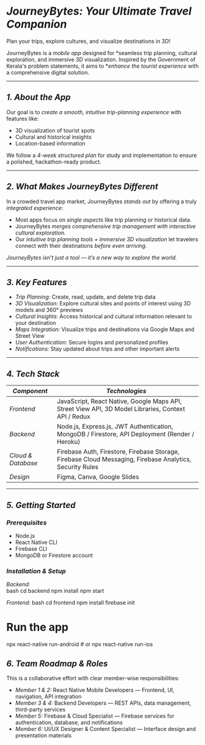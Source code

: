 # *JourneyBytes: Your Ultimate Travel Companion*
Plan your trips, explore cultures, and visualize destinations in 3D!

JourneyBytes is a *mobile app* designed for *seamless trip planning, cultural exploration, and immersive 3D visualization. Inspired by the Government of Kerala's problem statements, it aims to **enhance the tourist experience* with a comprehensive digital solution.  

---

## *1. About the App*
Our goal is to *create a smooth, intuitive trip-planning experience* with features like:  

- 3D visualization of tourist spots  
- Cultural and historical insights  
- Location-based information  

We follow a *4-week structured plan* for study and implementation to ensure a polished, hackathon-ready product.  

---

## *2. What Makes JourneyBytes Different*
In a crowded travel app market, JourneyBytes *stands out* by offering a truly *integrated experience*:  

- Most apps focus on *single aspects* like trip planning or historical data.  
- JourneyBytes *merges comprehensive trip management with interactive cultural exploration*.  
- Our *intuitive trip planning tools + immersive 3D visualization* let travelers connect with their destinations *before even arriving*.  

*JourneyBytes isn’t just a tool — it’s a new way to explore the world.*  

---

## *3. Key Features*

- *Trip Planning:* Create, read, update, and delete trip data  
- *3D Visualization:* Explore cultural sites and points of interest using 3D models and 360° previews  
- *Cultural Insights:* Access historical and cultural information relevant to your destination  
- *Maps Integration:* Visualize trips and destinations via Google Maps and Street View  
- *User Authentication:* Secure logins and personalized profiles  
- *Notifications:* Stay updated about trips and other important alerts  

---

## *4. Tech Stack*

| *Component*       | *Technologies* |
|--------------------|----------------|
| *Frontend*        | JavaScript, React Native, Google Maps API, Street View API, 3D Model Libraries, Context API / Redux |
| *Backend*         | Node.js, Express.js, JWT Authentication, MongoDB / Firestore, API Deployment (Render / Heroku) |
| *Cloud & Database*| Firebase Auth, Firestore, Firebase Storage, Firebase Cloud Messaging, Firebase Analytics, Security Rules |
| *Design*          | Figma, Canva, Google Slides |

---

## *5. Getting Started*

### *Prerequisites*
- Node.js  
- React Native CLI  
- Firebase CLI  
- MongoDB or Firestore account  

### *Installation & Setup*

*Backend:*  
bash
cd backend
npm install
npm start

*Frontend:*
bash
cd frontend
npm install
firebase init
# Run the app
npx react-native run-android  # or
npx react-native run-ios


## *6. Team Roadmap & Roles*
This is a collaborative effort with clear member-wise responsibilities:  

- *Member 1 & 2:* React Native Mobile Developers — Frontend, UI, navigation, API integration  
- *Member 3 & 4:* Backend Developers — REST APIs, data management, third-party services  
- *Member 5:* Firebase & Cloud Specialist — Firebase services for authentication, database, and notifications  
- *Member 6:* UI/UX Designer & Content Specialist — Interface design and presentation materials

